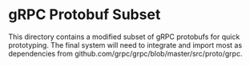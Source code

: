 # gRPC Protobuf Subset

This directory contains a modified subset of gRPC protobufs for quick
prototyping.  The final system will need to integrate and import most as
dependencies from github.com/grpc/grpc/blob/master/src/proto/grpc.

